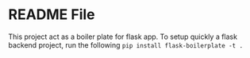 # README File
This project act as a boiler plate for flask app.
To setup quickly a flask backend project, run the following
`pip install flask-boilerplate -t .`